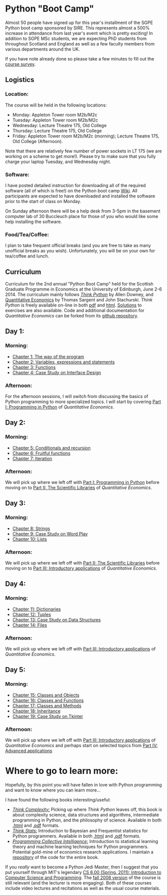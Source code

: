 # Python "Boot Camp"

Almost 50 people have signed up for this year's installment of the SGPE Python boot camp sponsored by SIRE. This represents almost a 500% increase in attendance from last year's event which is pretty exciting! In addition to SGPE MSc students, we are expecting PhD students from throughout Scotland and England as well as a few faculty members from various departments around the UK.

If you have note already done so please take a few minutes to fill out the [course survey](https://www.surveymonkey.com/s/YQN7HDK).

## Logistics

### Location:

The course will be held in the following locations:

* Monday: Appleton Tower room M2b/M2c
* Tuesday: Appleton Tower room M2b/M2c
* Wednesday: Lecture Theatre 175, Old College
* Thursday: Lecture Theatre 175, Old College
* Friday: Appleton Tower room M2b/M2c (morning); Lecture Theatre 175, Old College (Afternoon).

Note that there are relatively few number of power sockets in LT 175 (we are working on a scheme to get more!). Please try to make sure that you fully charge your laptop Tuesday, and Wednesday night. 

### Software:
I have posted detailed instruction for downloading all of the required software (all of which is free!) on the Python boot camp [Wiki](https://github.com/davidrpugh/python-boot-camp/wiki/Getting-started). All participants are expected to have downloaded and installed the software prior to the start of class on Monday. 

On Sunday afternoon there will be a help desk from 3-5pm in the basement computer lab of 30 Buccleuch place for those of you who would like some help installing the software.

### Food/Tea/Coffee:
I plan to take frequent official breaks (and you are free to take as many unofficial breaks as you wish). Unfortunately, you will be on your own for tea/coffee and lunch.

## Curriculum
Curriculum for the 2nd annual "Python Boot Camp" held for the Scottish Graduate Programme in Economics at the University of Edinburgh, June 2-6 2014. The curriculum mainly follows [*Think Python*](http://www.greenteapress.com/thinkpython/) by Allen Downey, and [Quantitative Economics](http://quant-econ.net/) by Thomas Sargent and John Stachurski. *Think Python* is freely available on-line in both [pdf](http://www.greenteapress.com/thinkpython/thinkpython.pdf) and [html](http://www.greenteapress.com/thinkpython/html/index.html). [Solutions](http://www.greenteapress.com/thinkpython/code/) to exercises are also available. Code and additional documentation for *Quantitative Economics* can be forked from its [github repository](https://github.com/jstac/quant-econ).

## Day 1:

### Morning:
* [Chapter 1: The way of the program](http://www.greenteapress.com/thinkpython/html/thinkpython002.html)
* [Chapter 2: Variables, expressions and statements](http://www.greenteapress.com/thinkpython/html/thinkpython003.html)
* [Chapter 3: Functions](http://www.greenteapress.com/thinkpython/html/thinkpython004.html)
* [Chapter 4: Case Study on Interface Design](http://www.greenteapress.com/thinkpython/html/thinkpython005.html) 

### Afternoon:
For the afternoon sessions, I will switch from discussing the basics of Python programming to more specialized topics.  I will start by covering [Part I: Programming in Python](http://quant-econ.net/learning_python.html) of *Quantitative Economics*.

## Day 2:

### Morning:
* [Chapter 5: Conditionals and recursion](http://www.greenteapress.com/thinkpython/html/thinkpython006.html)
* [Chapter 6: Fruitful functions](http://www.greenteapress.com/thinkpython/html/thinkpython007.html)
* [Chapter 7: Iteration](http://www.greenteapress.com/thinkpython/html/thinkpython008.html)

### Afternoon:
We will pick up where we left off with [Part I: Programming in Python](http://quant-econ.net/learning_python.html) before moving on to [Part II: The Scientific Libraries](http://quant-econ.net/scientific_python.html) of *Quantitative Economics*.

## Day 3:

### Morning:
* [Chapter 8: Strings](http://www.greenteapress.com/thinkpython/html/thinkpython009.html)
* [Chapter 9: Case Study on Word Play](http://www.greenteapress.com/thinkpython/html/thinkpython010.html)
* [Chapter 10: Lists](http://www.greenteapress.com/thinkpython/html/thinkpython011.html)

### Afternoon:
We will pick up where we left off with [Part II: The Scientific Libraries](http://quant-econ.net/scientific_python.html) before moving on to [Part III: Introductory applications](http://quant-econ.net/introductory_applications.html) of *Quantitative Economics*.

## Day 4:

### Morning:
* [Chapter 11: Dictionaries](http://www.greenteapress.com/thinkpython/html/thinkpython012.html)
* [Chapter 12: Tuples](http://www.greenteapress.com/thinkpython/html/thinkpython013.html)
* [Chapter 13: Case Study on Data Structures](http://www.greenteapress.com/thinkpython/html/thinkpython014.html)
* [Chapter 14: Files](http://www.greenteapress.com/thinkpython/html/thinkpython015.html)

### Afternoon:
We will pick up where we left off with [Part III: Introductory applications](http://quant-econ.net/introductory_applications.html) of *Quantitative Economics*.
 
## Day 5:

### Morning:
* [Chapter 15: Classes and Objects](http://www.greenteapress.com/thinkpython/html/thinkpython016.html)
* [Chapter 16: Classes and Functions](http://www.greenteapress.com/thinkpython/html/thinkpython017.html)
* [Chapter 17: Classes and Methods](http://www.greenteapress.com/thinkpython/html/thinkpython018.html)
* [Chapter 18: Inheritance](http://www.greenteapress.com/thinkpython/html/thinkpython019.html)
* [Chapter 19: Case Study on Tkinter](http://www.greenteapress.com/thinkpython/html/thinkpython020.html)

### Afternoon:
We will pick up where we left off with [Part III: Introductory applications](http://quant-econ.net/introductory_applications.html) of *Quantitative Economics* and perhaps start on selected topics from [Part IV: Advanced applications](http://quant-econ.net/main_applications.html)

# Where to go to learn more:

Hopefully, by this point you will have fallen in love with Python programming and want to know where you can learn more...

I have found the following books interesting/useful:

* [*Think Complexity:*](http://www.greenteapress.com/compmod/) Picking up where *Think Python* leaves off, this book is about complexity science, data structures and algorithms, intermediate programming in Python, and the philosophy of science. Available in both [.html](http://www.greenteapress.com/compmod/html/index.html) and [.pdf](http://www.greenteapress.com/compmod/) formats.
* [*Think Stats:*](http://www.greenteapress.com/thinkstats/html/) Introduction to Bayesian and Frequentist statistics for Python programmers.  Available in both [.html](http://www.greenteapress.com/thinkstats/html/index.html) and [.pdf](http://greenteapress.com/thinkstats/thinkstats.pdf) formats.
* [*Programming Collective Intelligence:*](http://shop.oreilly.com/product/9780596529321.do) Introduction to statistical learning theory and machine learning techniques for Python programmers. Potential gold-mine of economics research applications. I maintain a [repository](https://github.com/davidrpugh/programming-collective-intelligence-code) of the code for the entire book.

If you *really* want to become a Python Jedi Master, then I suggest that you put yourself through MIT's legendary [CS 6.00 (Spring, 2011): Introduction to Computer Science and Programming](http://ocw.mit.edu/courses/electrical-engineering-and-computer-science/6-00sc-introduction-to-computer-science-and-programming-spring-2011/). The [fall 2008 version](http://ocw.mit.edu/courses/electrical-engineering-and-computer-science/6-00-introduction-to-computer-science-and-programming-fall-2008/) of the course is still relevant (and the lecturer is more engaging).  Both of these courses include video lectures and recitations as well as the usual course materials.